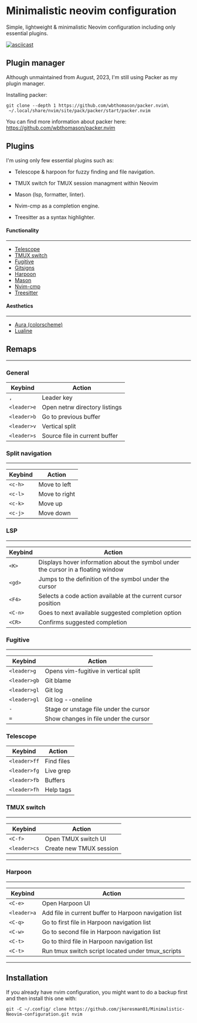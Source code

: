 # Minimalistic neovim configuration #
Simple, lightweight & minimalistic Neovim configuration including only essential plugins.

[![asciicast](https://asciinema.org/a/659647.svg)](https://asciinema.org/a/659647)

## Plugin manager ##
Although unmaintained from August, 2023, I'm still using Packer as my plugin manager.

Installing packer:
```
git clone --depth 1 https://github.com/wbthomason/packer.nvim\
 ~/.local/share/nvim/site/pack/packer/start/packer.nvim
```

You can find more information about packer here:
https://github.com/wbthomason/packer.nvim

## Plugins ##
I'm using only few essential plugins such as:

*  Telescope & harpoon for fuzzy finding and file navigation.

*  TMUX switch for TMUX session managment within Neovim
  
*  Mason (lsp, formatter, linter).
  
*  Nvim-cmp as a completion engine.
  
*  Treesitter as a syntax highlighter.

#### Functionality #####
***
* [Telescope](https://github.com/nvim-telescope/telescope.nvim)
* [TMUX switch](https://github.com/jkeresman01/tmux-switch.nvim)
* [Fugitive](https://github.com/tpope/vim-fugitive)
* [Gitsigns](https://github.com/lewis6991/gitsigns.nvim)
* [Harpoon](https://github.com/ThePrimeagen/harpoon)
* [Mason](https://github.com/williamboman/mason.nvim)
* [Nvim-cmp](https://github.com/hrsh7th/nvim-cmp)
* [Treesitter](https://github.com/nvim-treesitter/nvim-treesitter)

#### Aesthetics #####
***
* [Aura (colorscheme)](https://github.com/techtuner/aura-neovim)
* [Lualine](https://github.com/nvim-lualine/lualine.nvim)

## Remaps ##
***
### General ###

| Keybind       | Action                          |
|---------------|---------------------------------|
| `,`           | Leader key                      |
| `<leader>e`   | Open netrw directory listings   |
| `<leader>b`   | Go to previous buffer           |
| `<leader>v`   | Vertical split                  |
| `<leader>s`   | Source file in current buffer   |

### Split navigation ###
***

| Keybind       | Action         |
|---------------|----------------|
| `<c-h>`       | Move to left   |
| `<c-l>`       | Move to right  |
| `<c-k>`       | Move up        |
| `<c-j>`       | Move down      |

### LSP ###
***

| Keybind       | Action                                                     |
|---------------|------------------------------------------------------------|
| `<K>`         | Displays hover information about the symbol under the cursor in a floating window |
| `<gd>`        | Jumps to the definition of the symbol under the cursor     |
| `<F4>`        | Selects a code action available at the current cursor position |
| `<C-n>`       | Goes to next available suggested completion option         |
| `<CR>`        | Confirms suggested completion                              |

### Fugitive ###
***

| Keybind       | Action                                      |
|---------------|---------------------------------------------|
| `<leader>g`   | Opens vim-fugitive in vertical split        |
| `<leader>gb`  | Git blame                                   |
| `<leader>gl`  | Git log                                     |
| `<leader>gl`  | Git log --oneline                           |
| `-`           | Stage or unstage file under the cursor      |
| `=`           | Show changes in file under the cursor       |

### Telescope ###

| Keybind       | Action          |
|---------------|-----------------|
| `<leader>ff`  | Find files      |
| `<leader>fg`  | Live grep       |
| `<leader>fb`  | Buffers         |
| `<leader>fh`  | Help tags       |


### TMUX switch ###
***

| Keybind       | Action                                                        |
|---------------|---------------------------------------------------------------|
| `<C-f>`       | Open TMUX switch  UI                                          |
| `<leader>cs`  | Create new TMUX session                                       |
***

### Harpoon ###
***

| Keybind       | Action                                                        |
|---------------|---------------------------------------------------------------|
| `<C-e>`       | Open Harpoon UI                                               |
| `<leader>a`   | Add file in current buffer to Harpoon navigation list         |
| `<C-q>`       | Go to first file in Harpoon navigation list                   |
| `<C-w>`       | Go to second file in Harpoon navigation list                  |
| `<C-t>`       | Go to third file in Harpoon navigation list                   |
| `<C-t>`       | Run tmux switch script located under tmux_scripts             |
***


## Installation ##
If you already have nvim configuration, you might want to do a backup first and then install this one with:
```
git -C ~/.config/ clone https://github.com/jkeresman01/Minimalistic-Neovim-configuration.git nvim
```
